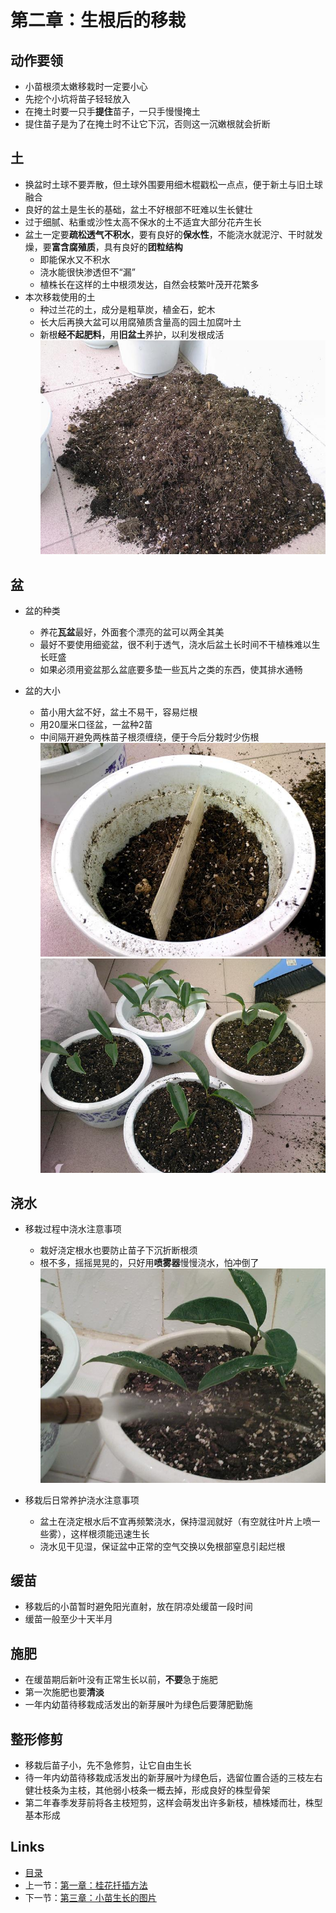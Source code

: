# 第二章：生根后的移栽

## 动作要领
  
  * 小苗根须太嫩移栽时一定要小心
  * 先挖个小坑将苗子轻轻放入
  * 在掩土时要一只手**提住**苗子，一只手慢慢掩土
  * 提住苗子是为了在掩土时不让它下沉，否则这一沉嫩根就会折断

## 土

  * 换盆时土球不要弄散，但土球外围要用细木棍戳松一点点，便于新土与旧土球融合
  * 良好的盆土是生长的基础，盆土不好根部不旺难以生长健壮
  * 过于细腻、粘重或沙性太高不保水的土不适宜大部分花卉生长
  * 盆土一定要**疏松透气不积水**，要有良好的**保水性**，不能浇水就泥泞、干时就发燥，要**富含腐殖质**，具有良好的**团粒结构**  
    * 即能保水又不积水
    * 浇水能很快渗透但不“漏”
    * 植株长在这样的土中根须发达，自然会枝繁叶茂开花繁多
  * 本次移栽使用的土
    * 种过兰花的土，成分是粗草炭，植金石，蛇木
    * 长大后再换大盆可以用腐殖质含量高的园土加腐叶土
    * 新根**经不起肥料**，用**旧盆土**养护，以利发根成活  
      ![](images/移栽-盆土-01.jpg)

## 盆

  * 盆的种类
    * 养花**瓦盆**最好，外面套个漂亮的盆可以两全其美
    * 最好不要使用细瓷盆，很不利于透气，浇水后盆土长时间不干植株难以生长旺盛
    * 如果必须用瓷盆那么盆底要多垫一些瓦片之类的东西，使其排水通畅
  
  * 盆的大小  
    * 苗小用大盆不好，盆土不易干，容易烂根
    * 用20厘米口径盆，一盆种2苗
    * 中间隔开避免两株苗子根须缠绕，便于今后分栽时少伤根  
    ![](images/移栽-盆-01.jpg)  
    ![](images/移栽-02.jpg)  

## 浇水

  * 移栽过程中浇水注意事项
      * 栽好浇定根水也要防止苗子下沉折断根须
      * 根不多，摇摇晃晃的，只好用**喷雾器**慢慢浇水，怕冲倒了  
        ![](images/移栽-喷水-01.jpg)

  * 移栽后日常养护浇水注意事项  
      * 盆土在浇定根水后不宜再频繁浇水，保持湿润就好（有空就往叶片上喷一些雾），这样根须能迅速生长
      * 浇水见干见湿，保证盆中正常的空气交换以免根部窒息引起烂根

## 缓苗

  * 移栽后的小苗暂时避免阳光直射，放在阴凉处缓苗一段时间
  * 缓苗一般至少十天半月

## 施肥

  * 在缓苗期后新叶没有正常生长以前，**不要**急于施肥
  * 第一次施肥也要**清淡**
  * 一年内幼苗待移栽成活发出的新芽展叶为绿色后要薄肥勤施

## 整形修剪

  * 移栽后苗子小，先不急修剪，让它自由生长
  * 待一年内幼苗待移栽成活发出的新芽展叶为绿色后，选留位置合适的三枝左右健壮枝条为主枝，其他弱小枝条一概去掉，形成良好的株型骨架
  * 第二年春季发芽前将各主枝短剪，这样会萌发出许多新枝，植株矮而壮，株型基本形成

## Links

* [目录](content.md)
* 上一节：[第一章：桂花扦插方法](01.md)
* 下一节：[第三章：小苗生长的图片](03.md)